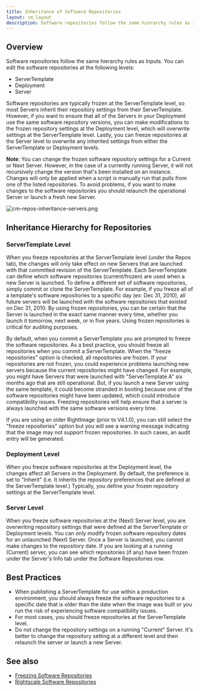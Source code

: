 ```yaml
---
title: Inheritance of Software Repositories
layout: cm_layout
description: Software repositories follow the same hierarchy rules as Inputs in RightScale. You can edit the software repositories at the ServerTemplate, Deployment, and Server.
---
```


## Overview

Software repositories follow the same hierarchy rules as Inputs. You can edit the software repositories at the following levels:

* ServerTemplate
* Deployment
* Server

Software repositories are typically frozen at the ServerTemplate level, so most Servers inherit their repository settings from their ServerTemplate. However, if you want to ensure that all of the Servers in your Deployment use the same software repository versions, you can make modifications to the frozen repository settings at the Deployment level, which will overwrite settings at the ServerTemplate level. Lastly, you can freeze repositories at the Server level to overwrite any inherited settings from either the ServerTemplate or Deployment levels.

**Note**: You can change the frozen software repository settings for a Current or Next Server. However, in the case of a currently running Server, it will not recursively change the version that's been installed on an instance. Changes will only be applied when a script is manually run that pulls from one of the listed repositories. To avoid problems, if you want to make changes to the software repositories you should relaunch the operational Server or launch a fresh new Server.

![cm-repos-inheritance-servers.png](/img/cm-repos-inheritance-servers.png)

## Inheritance Hierarchy for Repositories

### ServerTemplate Level

When you freeze repositories at the ServerTemplate level (under the Repos tab), the changes will only take effect on new Servers that are launched with that committed revision of the ServerTemplate. Each ServerTemplate can define which software repositories (current/frozen) are used when a new Server is launched. To define a different set of software repositories, simply commit or clone the ServerTemplate.  For example, if you freeze all of a template's software repositories to a specific day (ex: Dec 31, 2010), all future servers will be launched with the software repositories that existed on Dec 31, 2010. By using frozen repositories, you can be certain that the Server is launched in the exact same manner every time, whether you launch it tomorrow, next week, or in five years. Using frozen repositories is critical for auditing purposes.

By default, when you commit a ServerTemplate you are prompted to freeze the software repositories. As a best practice, you should freeze all repositories when you commit a ServerTemplate. When the "freeze repositories" option is checked, all repositories are frozen. If your repositories are not frozen, you could experience problems launching new servers because the current repositories might have changed. For example, you might have Servers that were launched with "ServerTemplate A" six months ago that are still operational. But, if you launch a new Server using the same template, it could become stranded in booting because one of the software repositories might have been updated, which could introduce compatibility issues. Freezing repositories will help ensure that a server is always launched with the same software versions every time.

If you are using an older RightImage (prior to V4.1.0), you can still select the "freeze repositories" option but you will see a warning message indicating that the image may not support frozen repositories. In such cases, an audit entry will be generated.

### Deployment Level

When you freeze software repositories at the Deployment level, the changes affect all Servers in the Deployment. By default, the preference is set to "Inherit" (i.e. It inherits the repository preferences that are defined at the ServerTemplate level.) Typically, you define your frozen repository settings at the ServerTemplate level.

### Server Level

When you freeze software repositories at the (Next) Server level, you are overwriting repository settings that were defined at the ServerTemplate or Deployment levels. You can only modify frozen software repository dates for an unlaunched (Next) Server. Once a Server is launched, you cannot make changes to the repository date. If you are looking at a running (Current) server, you can see which repositories (if any) have been frozen under the Server's Info tab under the Software Repositories row.

## Best Practices

* When publishing a ServerTemplate for use within a production environment, you should always freeze the software repositories to a specific date that is older than the date when the image was built or you run the risk of experiencing software compatibility issues.
* For most cases, you should freeze repositories at the ServerTemplate level.
* Do not change the repository settings on a running "Current" Server. It's better to change the repository setting at a different level and then relaunch the server or launch a new Server.

## See also

* [Freezing Software Repositories](/cm/rs101/freezing_software_repositories.html)
* [Rightscale Software Repositories](/cm/rs101/rightscale_os_software_mirrors.html)

